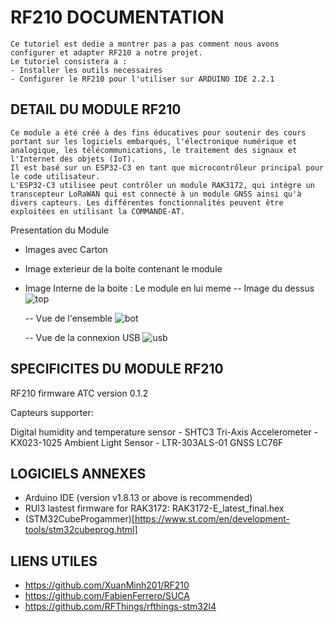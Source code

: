 # RF210 DOCUMENTATION

```
Ce tutoriel est dedie a montrer pas a pas comment nous avons configurer et adapter RF210 a notre projet.
Le tutoriel consistera a :
- Installer les outils necessaires
- Configurer le RF210 pour l'utiliser sur ARDUINO IDE 2.2.1 
```
## DETAIL DU MODULE RF210
```
Ce module a été créé à des fins éducatives pour soutenir des cours portant sur les logiciels embarqués, l'électronique numérique et analogique, les télécommunications, le traitement des signaux et l'Internet des objets (IoT).
Il est basé sur un ESP32-C3 en tant que microcontrôleur principal pour le code utilisateur.
L'ESP32-C3 utilisee peut contrôler un module RAK3172, qui intègre un transcepteur LoRaWAN qui est connecté à un module GNSS ainsi qu'à divers capteurs. Les différentes fonctionnalités peuvent être exploitées en utilisant la COMMANDE-AT.
```
Presentation du Module 
- Images avec Carton

- Image exterieur de la boite contenant le module

- Image Interne de la boite : Le module en lui meme
    -- Image du dessus  
![top](https://github.com/vendkura/RAK7420_RF210-Project/assets/51537350/5a1726a6-5a07-43d4-9939-83c45a2f9727)

    -- Vue de l'ensemble
![bot](https://github.com/vendkura/RAK7420_RF210-Project/assets/51537350/006058ea-5989-4b9c-b93f-03d21f437e98)

    -- Vue de la connexion USB
![usb](https://github.com/vendkura/RAK7420_RF210-Project/assets/51537350/a75778fd-561c-4d5a-a28c-8d982e68024f)


## SPECIFICITES DU MODULE RF210

RF210 firmware ATC version 0.1.2

Capteurs supporter:

Digital humidity and temperature sensor - SHTC3
Tri-Axis Accelerometer - KX023-1025
Ambient Light Sensor - LTR-303ALS-01
GNSS LC76F

## LOGICIELS ANNEXES

- Arduino IDE (version v1.8.13 or above is recommended)
- RUI3 lastest firmware for RAK3172: RAK3172-E_latest_final.hex
- (STM32CubeProgammer)[https://www.st.com/en/development-tools/stm32cubeprog.html]

## LIENS UTILES
- https://github.com/XuanMinh201/RF210
- https://github.com/FabienFerrero/SUCA
- https://github.com/RFThings/rfthings-stm32l4

